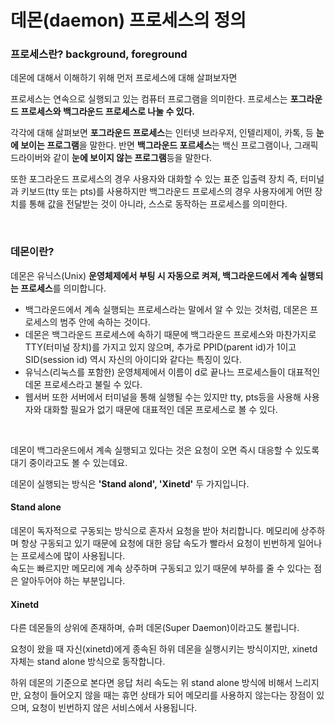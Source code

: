 # 데몬(daemon) 프로세스의 정의

### 프로세스란? background, foreground

데몬에 대해서 이해하기 위해 먼저 프로세스에 대해 살펴보자면  
  
프로세스는 연속으로 실행되고 있는 컴퓨터 프로그램을 의미한다. 프로세스는 **포그라운드 프로세스와 백그라운드 프로세스로 나눌 수 있다.**  
  
각각에 대해 살펴보면 **포그라운드 프로세스**는 인터넷 브라우저, 인텔리제이, 카톡, 등 **눈에 보이는 프로그램**을 말한다. 반면 **백그라운드 포르세스**는 백신 프로그램이나, 그래픽 드라이버와 같이 **눈에 보이지 않는 프로그램**등을 말한다.  
  
또한 포그라운드 프로세스의 경우 사용자와 대화할 수 있는 표준 입출력 장치 즉, 터미널과 키보드(tty 또는 pts)를 사용하지만 백그라운드 프로세스의 경우 사용자에게 어떤 장치를 통해 값을 전달받는 것이 아니라, 스스로 동작하는 프로세스를 의미한다.

<br>

### 데몬이란?

데몬은 유닉스(Unix) **운영체제에서 부팅 시 자동으로 켜져, 백그라운드에서 계속 실행되는 프로세스**를 의미합니다.  
- 백그라운드에서 계속 실행되는 프로세스라는 말에서 알 수 있는 것처럼, 데몬은 프로세스의 범주 안에 속하는 것이다.
- 데몬은 백그라운드 프로세스에 속하기 때문에 백그라운드 프로세스와 마찬가지로 TTY(터미널 장치)를 가지고 있지 않으며, 추가로 PPID(parent id)가 1이고 SID(session id) 역시 자신의 아이디와 같다는 특징이 있다.  
- 유닉스(리눅스를 포함한) 운영체제에서 이름이 d로 끝나느 프로세스들이 대표적인 데몬 프로세스라고 불릴 수 있다.
- 웹서버 또한 서버에서 터미널을 통해 실행될 수는 있지만 tty, pts등을 사용해 사용자와 대화할 필요가 없기 때문에 대표적인 데몬 프로세스로 볼 수 있다.


<br>

데몬이 백그라운드에서 계속 실행되고 있다는 것은 요청이 오면 즉시 대응할 수 있도록 대기 중이라고도 볼 수 있는데요.
  
데몬이 실행되는 방식은 **'Stand alond', 'Xinetd'** 두 가지입니다.

#### Stand alone 
데몬이 독자적으로 구동되는 방식으로 혼자서 요청을 받아 처리합니다. 메모리에 상주하며 항상 구동되고 있기 때문에 요청에 대한 응답 속도가 빨라서 요청이 빈번하게 일어나는 프로세스에 많이 사용됩니다.  
속도는 빠르지만 메모리에 계속 상주하며 구동되고 있기 때문에 부하를 줄 수 있다는 점은 알아두어야 하는 부분입니다.

#### Xinetd
다른 데몬들의 상위에 존재하며, 슈퍼 데몬(Super Daemon)이라고도 불립니다.
  
요청이 왔을 때 자신(xinetd)에게 종속된 하위 데몬을 실행시키는 방식이지만, xinetd 자체는 stand alone 방식으로 동작합니다.
  
하위 데몬의 기준으로 본다면 응답 처리 속도는 위 stand alone 방식에 비해서 느리지만, 요청이 들어오지 않을 때는 휴먼 상태가 되어 메모리를 사용하지 않는다는 장점이 있으며, 요청이 빈번하지 않은 서비스에서 사용됩니다.